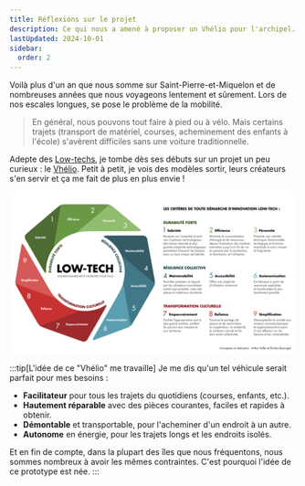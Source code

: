 ```yaml
---
title: Réflexions sur le projet
description: Ce qui nous a amené à proposer un Vhélio pour l'archipel.
lastUpdated: 2024-10-01
sidebar:
  order: 2
---
```


Voilà plus d'un an que nous somme sur Saint-Pierre-et-Miquelon et de nombreuses années que nous voyageons lentement et sûrement. Lors de nos escales longues, se pose le problème de la mobilité.

> En général, nous pouvons tout faire à pied ou à vélo. Mais certains trajets (transport de matériel, courses, acheminement des enfants à l'école) s'avèrent difficiles sans une voiture traditionnelle.

Adepte des <a href="https://fr.wikipedia.org/wiki/Low-tech" target="_blank">Low-techs</a>, je tombe dès ses débuts sur un projet un peu curieux : le <a href="https://vhelio.org" target="_blank">Vhélio</a>. Petit à petit, je vois des modèles sortir, leurs créateurs s'en servir et ça me fait de plus en plus envie !

![Principe des low-techs](../../../assets/info/low-tech.jpg)

:::tip[L'idée de ce "Vhélio" me travaille]
Je me dis qu'un tel véhicule serait parfait pour mes besoins : 

- **Facilitateur** pour tous les trajets du quotidiens (courses, enfants, etc.).
- **Hautement réparable** avec des pièces courantes, faciles et rapides à obtenir.
- **Démontable** et transportable, pour l'acheminer d'un endroit à un autre.
- **Autonome** en énergie, pour les trajets longs et les endroits isolés.

Et en fin de compte, dans la plupart des îles que nous fréquentons, nous sommes nombreux à avoir les mêmes contraintes. C'est pourquoi l'idée de ce prototype est née.
:::